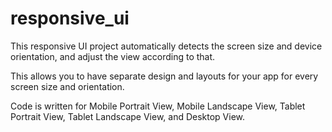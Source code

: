 # responsive_ui

This responsive UI project automatically detects the screen size and device orientation, and adjust the view according to that. 

This allows you to have separate design and layouts for your app for every screen size and orientation. 

Code is written for Mobile Portrait View, Mobile Landscape View, Tablet Portrait View, Tablet Landscape View, and Desktop View.
